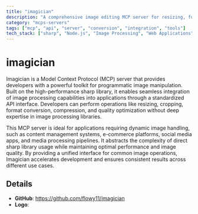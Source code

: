 ```yaml
---
title: "imagician"
description: "A comprehensive image editing MCP server for resizing, format conversion, cropping, compression, and more using sharp."
category: "mcps-servers"
tags: ["mcp", "api", "server", "conversion", "integration", "tools"]
tech_stack: ["sharp", "Node.js", "Image Processing", "Web Applications", "Media Pipelines"]
---
```


# imagician

Imagician is a Model Context Protocol (MCP) server that provides developers with a powerful toolkit for programmatic image manipulation. Built on the high-performance sharp library, it enables seamless integration of image processing capabilities into applications through a standardized API interface. Developers can perform operations like resizing, cropping, format conversion, compression, and quality optimization without deep expertise in image processing libraries.

This MCP server is ideal for applications requiring dynamic image handling, such as content management systems, e-commerce platforms, social media apps, and media processing pipelines. It abstracts the complexity of direct sharp library usage while maintaining optimal performance and image quality. By providing a unified interface for common image operations, Imagician accelerates development and ensures consistent results across different use cases.

## Details

- **GitHub**: https://github.com/flowy11/imagician
- **Logo**: 
